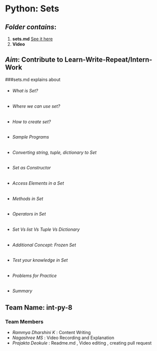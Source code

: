 # Python: Sets
## *Folder contains*:
1. **sets.md** [See it here](https://github.com/Prajakta456/Intern-Work/blob/Adding-sets.md/int-py-8/sets.md)
2. **Video**

## *Aim*: Contribute to Learn-Write-Repeat/Intern-Work
###sets.md explains about
* ###### What is Set?
* ###### Where we can use set?  
* ###### How to create set?
* ###### Sample Programs
* ###### Converting string, tuple, dictionary to Set
* ###### Set as Constructor
* ###### Access Elements in a Set
* ###### Methods in Set
* ###### Operators in Set
* ###### Set Vs list Vs Tuple Vs Dictionary
* ###### Additional Concept: Frozen Set
* ###### Test your knowledge in Set
* ###### Problems for Practice
* ###### Summary

## **Team Name**: int-py-8

### Team Members
* *Rammya Dharshini K* : Content Writing
* *Nagashree MS* : Video Recording and Explanation
* *Prajakta Deokule* : Readme.md , Video editing , creating pull request








